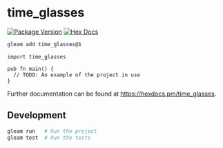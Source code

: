 # time_glasses

[![Package Version](https://img.shields.io/hexpm/v/time_glasses)](https://hex.pm/packages/time_glasses)
[![Hex Docs](https://img.shields.io/badge/hex-docs-ffaff3)](https://hexdocs.pm/time_glasses/)

```sh
gleam add time_glasses@1
```
```gleam
import time_glasses

pub fn main() {
  // TODO: An example of the project in use
}
```

Further documentation can be found at <https://hexdocs.pm/time_glasses>.

## Development

```sh
gleam run   # Run the project
gleam test  # Run the tests
```
